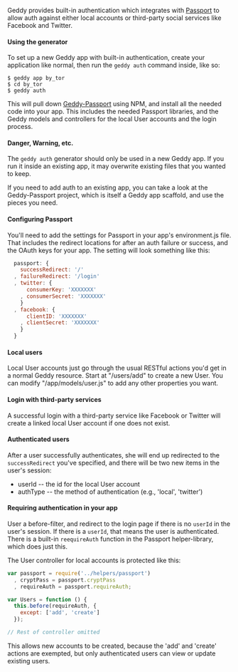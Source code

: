 Geddy provides built-in authentication which integrates with
[Passport](http://passportjs.org/) to allow auth against either local accounts
or third-party social services like Facebook and Twitter.

#### Using the generator

To set up a new Geddy app with built-in authentication, create your application
like normal, then run the `geddy auth` command inside, like so:

```
$ geddy app by_tor
$ cd by_tor
$ geddy auth
```

This will pull down [Geddy-Passport](https://github.com/mde/geddy-passport)
using NPM, and install all the needed code into your app. This includes the
needed Passport libraries, and the Geddy models and controllers for the local
User accounts and the login process.

#### Danger, Warning, etc.

The `geddy auth` generator should only be used in a new Geddy app. If you
run it inside an existing app, it may overwrite existing files that you wanted
to keep.

If you need to add auth to an existing app, you can take a look at the
Geddy-Passport project, which is itself a Geddy app scaffold, and use the pieces
you need.

#### Configuring Passport

You'll need to add the settings for Passport in your app's environment.js file.
That includes the redirect locations for after an auth failure or success, and
the OAuth keys for your app. The setting will look something like this:

```javascript
  passport: {
    successRedirect: '/'
  , failureRedirect: '/login'
  , twitter: {
      consumerKey: 'XXXXXXX'
    , consumerSecret: 'XXXXXXX'
    }
  , facebook: {
      clientID: 'XXXXXXX'
    , clientSecret: 'XXXXXXX'
    }
  }
```

#### Local users

Local User accounts just go through the usual RESTful actions you'd get in a
normal Geddy resource. Start at "/users/add" to create a new User. You can
modify "/app/models/user.js" to add any other properties you want.

#### Login with third-party services

A successful login with a third-party service like Facebook or Twitter will
create a linked local User account if one does not exist.

#### Authenticated users

After a user successfully authenticates, she will end up redirected to the
`successRedirect` you've specified, and there will be two new items in the
user's session:

 * userId -- the id for the local User account
 * authType -- the method of authentication (e.g., 'local', 'twitter')

#### Requiring authentication in your app

User a before-filter, and redirect to the login page if there is no `userId` in
the user's session. If there is a `userId`, that means the user is
authenticated. There is a built-in `reequireAuth` function in the Passport
helper-library, which does just this.

The User controller for local accounts is protected like this:

```javascript
var passport = require('../helpers/passport')
  , cryptPass = passport.cryptPass
  , requireAuth = passport.requireAuth;

var Users = function () {
  this.before(requireAuth, {
    except: ['add', 'create']
  });

// Rest of controller omitted
```

This allows new accounts to be created, because the 'add' and 'create' actions
are exempted, but only authenticated users can view or update existing users.

